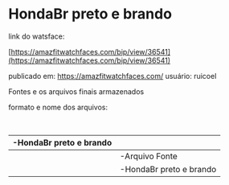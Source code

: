# HondaBr preto e brando

link do watsface:

[https://amazfitwatchfaces.com/bip/view/36541](https://amazfitwatchfaces.com/bip/view/36541)



publicado em:
https://amazfitwatchfaces.com/
usuário: ruicoel

Fontes e os arquivos finais armazenados 

formato e nome dos arquivos:


​          

| -HondaBr preto e brando |                         |
| ----------------------- | ----------------------- |
|                         | -Arquivo Fonte          |
|                         | -HondaBr preto e brando |